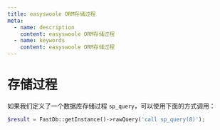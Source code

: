 ```yaml
---
title: easyswoole ORM存储过程
meta:
  - name: description
    content: easyswoole ORM存储过程
  - name: keywords
    content: easyswoole ORM存储过程
---
```


# 存储过程

如果我们定义了一个数据库存储过程 `sp_query`，可以使用下面的方式调用：

```php
$result = FastDb::getInstance()->rawQuery('call sp_query(8)');
```
